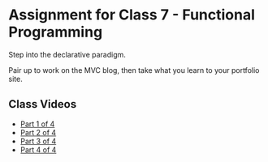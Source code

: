 # Assignment for Class 7 - Functional Programming

Step into the declarative paradigm.

Pair up to work on the MVC blog, then take what you learn to your portfolio site. 

## Class Videos
 - [Part 1 of 4](https://youtu.be/h9gZPSZ0qJY)
 - [Part 2 of 4](https://youtu.be/r-8VXEl9404)
 - [Part 3 of 4](https://youtu.be/g1v1TXzhL3w)
 - [Part 4 of 4](https://youtu.be/fYl5z_lOEyM)
